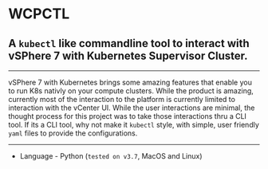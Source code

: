 # WCPCTL
## A `kubectl` like commandline tool to interact with vSPhere 7 with Kubernetes Supervisor Cluster.

---

vSPhere 7 with Kubernetes brings some amazing features that enable you to run K8s nativly on your compute clusters. While the product is amazing, currently most of the interaction to the platform is currently limited to interaction with the vCenter UI. While the user interactions are minimal, the thought process for this project was to take those interactions thru a CLI tool. If its a CLI tool, why not make it `kubectl` style, with simple, user friendly `yaml` files to provide the configurations.

---

* Language - Python (`tested on v3.7`, MacOS and Linux)
